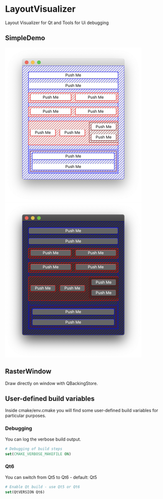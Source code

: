 # LayoutVisualizer
Layout Visualizer for Qt and Tools for Ui debugging
## SimpleDemo
<img src="workdata/simple.png" alt="macOS light theme" width="444" height="504"/><img src="workdata/simple_dark.png" alt="macOS dark theme" width="444" height="504"/>

## RasterWindow
Draw directly on window with QBackingStore.

## User-defined build variables
Inside cmake/env.cmake you will find some user-defined build variables for particular purposes.

### Debugging
You can log the verbose build output.
```cmake
# Debugging of build steps
set(CMAKE_VERBOSE_MAKEFILE ON)
```

### Qt6
You can switch from Qt5 to Qt6 - default: Qt5
```cmake
# Enable Qt build - use Qt5 or Qt6
set(QtVERSION Qt6)
```
